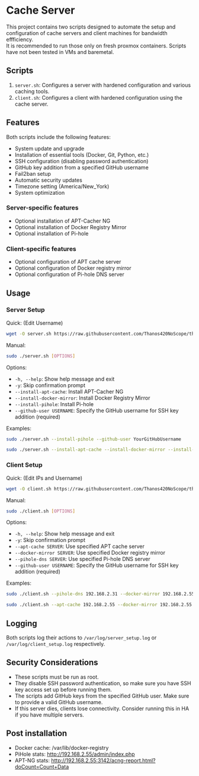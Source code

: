 # Cache Server

This project contains two scripts designed to automate the setup and configuration of cache servers and client machines for bandwidth effficiency.  
It is recommended to run those only on fresh proxmox containers. Scripts have not been tested in VMs and baremetal.

## Scripts

1. `server.sh`: Configures a server with hardened configuration and various caching tools.
2. `client.sh`: Configures a client with hardened configuration using the cache server.

## Features

Both scripts include the following features:

- System update and upgrade
- Installation of essential tools (Docker, Git, Python, etc.)
- SSH configuration (disabling password authentication)
- GitHub key addition from a specified GitHub username
- Fail2ban setup
- Automatic security updates
- Timezone setting (America/New_York)
- System optimization


### Server-specific features

- Optional installation of APT-Cacher NG
- Optional installation of Docker Registry Mirror
- Optional installation of Pi-hole

### Client-specific features

- Optional configuration of APT cache server
- Optional configuration of Docker registry mirror
- Optional configuration of Pi-hole DNS server

## Usage

### Server Setup
Quick: (Edit Username)
```bash
wget -O server.sh https://raw.githubusercontent.com/Thanos420NoScope/things/refs/heads/main/cacheserver/server.sh && chmod +x server.sh && ./server.sh --install-apt-cache --install-docker-mirror --install-pihole --github-user YourGitHubUsername
```
Manual:
```bash
sudo ./server.sh [OPTIONS]
```

Options:
- `-h, --help`: Show help message and exit
- `-y`: Skip confirmation prompt
- `--install-apt-cache`: Install APT-Cacher NG
- `--install-docker-mirror`: Install Docker Registry Mirror
- `--install-pihole`: Install Pi-hole
- `--github-user USERNAME`: Specify the GitHub username for SSH key addition (required)

Examples:
```bash
sudo ./server.sh --install-pihole --github-user YourGitHubUsername
```
```bash
sudo ./server.sh --install-apt-cache --install-docker-mirror --install-pihole --github-user YourGitHubUsername
```

### Client Setup
Quick: (Edit IPs and Username)
```bash
wget -O client.sh https://raw.githubusercontent.com/Thanos420NoScope/things/refs/heads/main/cacheserver/client.sh && chmod +x client.sh && ./client.sh --apt-cache 192.168.2.55 --docker-mirror 192.168.2.55:5000 --pihole-dns 192.168.2.55 --github-user YourGitHubUsername
```
Manual:
```bash
sudo ./client.sh [OPTIONS]
```

Options:
- `-h, --help`: Show help message and exit
- `-y`: Skip confirmation prompt
- `--apt-cache SERVER`: Use specified APT cache server
- `--docker-mirror SERVER`: Use specified Docker registry mirror
- `--pihole-dns SERVER`: Use specified Pi-hole DNS server
- `--github-user USERNAME`: Specify the GitHub username for SSH key addition (required)

Examples:
```bash
sudo ./client.sh --pihole-dns 192.168.2.31 --docker-mirror 192.168.2.55:5000 --github-user YourGitHubUsername
```
```bash
sudo ./client.sh --apt-cache 192.168.2.55 --docker-mirror 192.168.2.55:5000 --pihole-dns 192.168.2.55 --github-user YourGitHubUsername
```

## Logging

Both scripts log their actions to `/var/log/server_setup.log` or `/var/log/client_setup.log` respectively.

## Security Considerations

- These scripts must be run as root.
- They disable SSH password authentication, so make sure you have SSH key access set up before running them.
- The scripts add GitHub keys from the specified GitHub user. Make sure to provide a valid GitHub username.
- If this server dies, clients lose connectivity. Consider running this in HA if you have multiple servers.

## Post installation

- Docker cache: /var/lib/docker-registry
- PiHole stats: http://192.168.2.55/admin/index.php
- APT-NG stats: http://192.168.2.55:3142/acng-report.html?doCount=Count+Data
